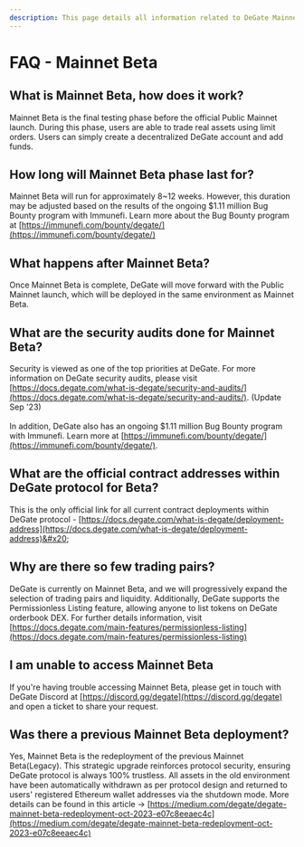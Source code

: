 ```yaml
---
description: This page details all information related to DeGate Mainnet Beta
---
```


# FAQ - Mainnet Beta

## What is Mainnet Beta, how does it work?

Mainnet Beta is the final testing phase before the official Public Mainnet launch. During this phase, users are able to trade real assets using limit orders. Users can simply create a decentralized DeGate account and add funds.

## How long will Mainnet Beta phase last for?

Mainnet Beta will run for approximately 8\~12 weeks. However, this duration may be adjusted based on the results of the ongoing $1.11 million Bug Bounty program with Immunefi. Learn more about the Bug Bounty program at [https://immunefi.com/bounty/degate/](https://immunefi.com/bounty/degate/)

## What happens after Mainnet Beta?

Once Mainnet Beta is complete, DeGate will move forward with the Public Mainnet launch, which will be deployed in the same environment as Mainnet Beta.

## What are the security audits done for Mainnet Beta?

Security is viewed as one of the top priorities at DeGate. For more information on DeGate security audits, please visit [https://docs.degate.com/what-is-degate/security-and-audits/](https://docs.degate.com/what-is-degate/security-and-audits/). (Update Sep '23)\
\
In addition, DeGate also has an ongoing $1.11 million Bug Bounty program with Immunefi. Learn more at [https://immunefi.com/bounty/degate/](https://immunefi.com/bounty/degate/).

## **What are the official contract addresses within DeGate protocol for Beta?**

This is the only official link for all current contract deployments within DeGate protocol - [https://docs.degate.com/what-is-degate/deployment-address](https://docs.degate.com/what-is-degate/deployment-address)&#x20;

## Why are there so few trading pairs?

DeGate is currently on Mainnet Beta, and we will progressively expand the selection of trading pairs and liquidity. Additionally, DeGate supports the Permissionless Listing feature, allowing anyone to list tokens on DeGate orderbook DEX. For further details information, visit [https://docs.degate.com/main-features/permissionless-listing](https://docs.degate.com/main-features/permissionless-listing)

## I am unable to access Mainnet Beta

If you're having trouble accessing Mainnet Beta, please get in touch with DeGate Discord at [https://discord.gg/degate](https://discord.gg/degate) and open a ticket to share your request.

## Was there a previous Mainnet Beta deployment?

Yes, Mainnet Beta is the redeployment of the previous Mainnet Beta(Legacy). This strategic upgrade reinforces protocol security, ensuring DeGate protocol is always 100% trustless. All assets in the old environment have been automatically withdrawn as per protocol design and returned to users' registered Ethereum wallet addresses via the shutdown mode. More details can be found in this article -> [https://medium.com/degate/degate-mainnet-beta-redeployment-oct-2023-e07c8eeaec4c](https://medium.com/degate/degate-mainnet-beta-redeployment-oct-2023-e07c8eeaec4c)

